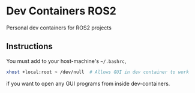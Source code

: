 # Dev Containers ROS2

Personal dev containers for ROS2 projects

## Instructions

You must add to your host-machine's ``~/.bashrc``,

```sh
xhost +local:root > /dev/null  # Allows GUI in dev container to work
```

if you want to open any GUI programs from inside dev-containers.
